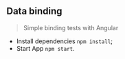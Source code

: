 ## Data binding

> Simple binding tests with Angular

- Install dependencies `npm install`;
- Start App `npm start`.
